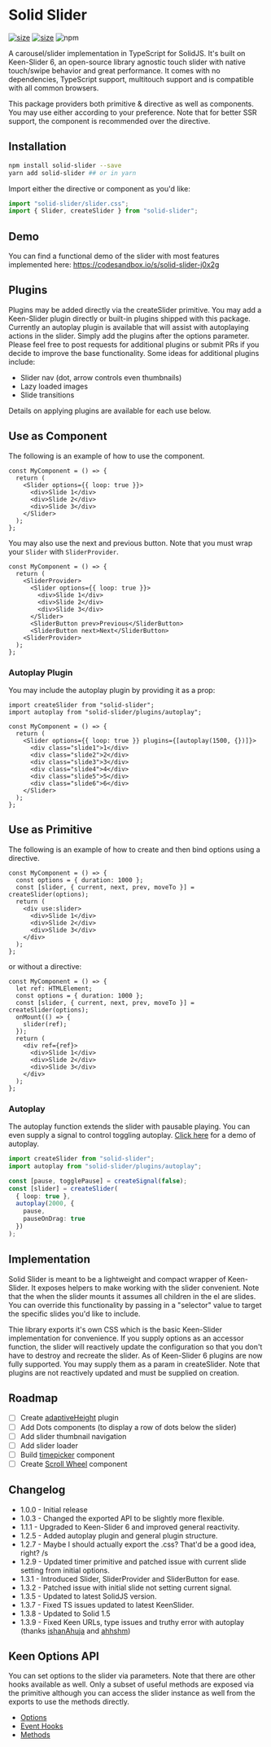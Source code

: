 # Solid Slider

[![size](https://img.shields.io/bundlephobia/minzip/solid-slider?style=for-the-badge)](https://bundlephobia.com/package/solid-slider)
[![size](https://img.shields.io/npm/v/solid-slider?style=for-the-badge)](https://www.npmjs.com/package/solid-slider)
![npm](https://img.shields.io/npm/dw/solid-slider?style=for-the-badge)

A carousel/slider implementation in TypeScript for SolidJS. It's built on Keen-Slider 6, an open-source library agnostic touch slider with native touch/swipe behavior and great performance. It comes with no dependencies, TypeScript support, multitouch support and is compatible with all common browsers.

This package providers both primitive & directive as well as components. You may use either according to your preference. Note that for better SSR support, the component is recommended over the directive.

## Installation

```bash
npm install solid-slider --save
yarn add solid-slider ## or in yarn
```

Import either the directive or component as you'd like:

```ts
import "solid-slider/slider.css";
import { Slider, createSlider } from "solid-slider";
```

## Demo

You can find a functional demo of the slider with most features implemented here: https://codesandbox.io/s/solid-slider-j0x2g

## Plugins

Plugins may be added directly via the createSlider primitive. You may add a Keen-Slider plugin directly or built-in plugins shipped with this package. Currently an autoplay plugin is available that will assist with autoplaying actions in the slider. Simply add the plugins after the options parameter. Please feel free to post requests for additional plugins or submit PRs if you decide to improve the base functionality. Some ideas for additional plugins include:

- Slider nav (dot, arrow controls even thumbnails)
- Lazy loaded images
- Slide transitions

Details on applying plugins are available for each use below.

## Use as Component

The following is an example of how to use the component.

```tsx
const MyComponent = () => {
  return (
    <Slider options={{ loop: true }}>
      <div>Slide 1</div>
      <div>Slide 2</div>
      <div>Slide 3</div>
    </Slider>
  );
};
```

You may also use the next and previous button. Note that you must wrap your `Slider` with `SliderProvider`.

```tsx
const MyComponent = () => {
  return (
    <SliderProvider>
      <Slider options={{ loop: true }}>
        <div>Slide 1</div>
        <div>Slide 2</div>
        <div>Slide 3</div>
      </Slider>
      <SliderButton prev>Previous</SliderButton>
      <SliderButton next>Next</SliderButton>
    <SliderProvider>
  );
};
```

### Autoplay Plugin

You may include the autoplay plugin by providing it as a prop:

```tsx
import createSlider from "solid-slider";
import autoplay from "solid-slider/plugins/autoplay";

const MyComponent = () => {
  return (
    <Slider options={{ loop: true }} plugins={[autoplay(1500, {})]}>
      <div class="slide1">1</div>
      <div class="slide2">2</div>
      <div class="slide3">3</div>
      <div class="slide4">4</div>
      <div class="slide5">5</div>
      <div class="slide6">6</div>
    </Slider>
  );
};
```

## Use as Primitive

The following is an example of how to create and then bind options using a directive.

```tsx
const MyComponent = () => {
  const options = { duration: 1000 };
  const [slider, { current, next, prev, moveTo }] = createSlider(options);
  return (
    <div use:slider>
      <div>Slide 1</div>
      <div>Slide 2</div>
      <div>Slide 3</div>
    </div>
  );
};
```

or without a directive:

```tsx
const MyComponent = () => {
  let ref: HTMLElement;
  const options = { duration: 1000 };
  const [slider, { current, next, prev, moveTo }] = createSlider(options);
  onMount(() => {
    slider(ref);
  });
  return (
    <div ref={ref}>
      <div>Slide 1</div>
      <div>Slide 2</div>
      <div>Slide 3</div>
    </div>
  );
};
```

### Autoplay

The autoplay function extends the slider with pausable playing. You can even supply a signal to control toggling autoplay. [Click here](https://codesandbox.io/s/solid-slider-autoplay-plugin-h2wphk?file=/src/index.tsx) for a demo of autoplay.

```ts
import createSlider from "solid-slider";
import autoplay from "solid-slider/plugins/autoplay";

const [pause, togglePause] = createSignal(false);
const [slider] = createSlider(
  { loop: true },
  autoplay(2000, {
    pause,
    pauseOnDrag: true
  })
);
```

## Implementation

Solid Slider is meant to be a lightweight and compact wrapper of Keen-Slider. It exposes helpers to make working with the slider convenient. Note that the when the slider mounts it assumes all children in the el are slides. You can override this functionality by passing in a "selector" value to target the specific slides you'd like to include.

Thie library exports it's own CSS which is the basic Keen-Slider implementation for convenience. If you supply options as an accessor function, the slider will reactively update the configuration so that you don't have to destroy and recreate the slider. As of Keen-Slider 6 plugins are now fully supported. You may supply them as a param in createSlider. Note that plugins are not reactively updated and must be supplied on creation.

## Roadmap

- [ ] Create [adaptiveHeight](https://codesandbox.io/s/github/rcbyr/keen-slider-sandboxes/tree/v6/misc/adaptive-height/react?file=/src/App.js:191-403) plugin
- [ ] Add Dots components (to display a row of dots below the slider)
- [ ] Add slider thumbnail navigation
- [ ] Add slider loader
- [ ] Build [timepicker](https://keen-slider.io/examples#timepicker) component
- [ ] Create [Scroll Wheel](https://keen-slider.io/examples#scroll-wheel-controls) component

## Changelog

- 1.0.0 - Initial release
- 1.0.3 - Changed the exported API to be slightly more flexible.
- 1.1.1 - Upgraded to Keen-Slider 6 and improved general reactivity.
- 1.2.5 - Added autoplay plugin and general plugin structure.
- 1.2.7 - Maybe I should actually export the .css? That'd be a good idea, right? /s
- 1.2.9 - Updated timer primitive and patched issue with current slide setting from initial options.
- 1.3.1 - Introduced Slider, SliderProvider and SliderButton for ease.
- 1.3.2 - Patched issue with initial slide not setting current signal.
- 1.3.5 - Updated to latest SolidJS version.
- 1.3.7 - Fixed TS issues updated to latest KeenSlider.
- 1.3.8 - Updated to Solid 1.5
- 1.3.9 - Fixed Keen URLs, type issues and truthy error with autoplay (thanks [ishanAhuja](https://www.github.com/ishanAhuja) and [ahhshm](https://www.github.com/ahhshm))

## Keen Options API

You can set options to the slider via parameters. Note that there are other hooks available as well. Only a subset of useful methods are exposed via the primitive although you can access the slider instance as well from the exports to use the methods directly.

- [Options](https://keen-slider.io/docs#options)
- [Event Hooks](https://keen-slider.io/docs#event-hooks)
- [Methods](https://keen-slider.io/docs#methods)
